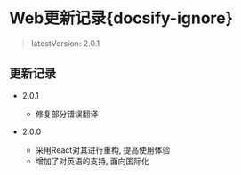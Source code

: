 # Web更新记录{docsify-ignore}

> latestVersion: 2.0.1

## 更新记录

- 2.0.1
  - 修复部分错误翻译 

- 2.0.0
  - 采用React对其进行重构, 提高使用体验 
  - 增加了对英语的支持, 面向国际化